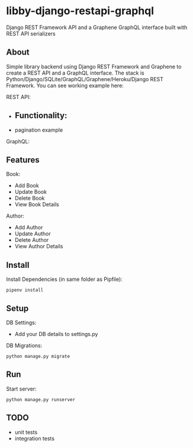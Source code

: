# libby-django-restapi-graphql
Django REST Framework API and a Graphene GraphQL interface built with REST API serializers

## About
Simple library backend using Django REST Framework and Graphene to create a REST API and a GraphQL interface. The stack is Python/Django/SQLite/GraphQL/Graphene/Heroku/Django REST Framework. You can see working example here:

REST API:
  - Functionality:
    - 
  - pagination example

GraphQL:

## Features
Book:
  - Add Book
  - Update Book
  - Delete Book
  - View Book Details
  
Author:
  - Add Author
  - Update Author
  - Delete Author
  - View Author Details

## Install
Install Dependencies (in same folder as Pipfile):

    pipenv install 
    
## Setup
DB Settings:
- Add your DB details to settings.py

DB Migrations:

    python manage.py migrate
    
## Run
Start server:

    python manage.py runserver

## TODO
- unit tests
- integration tests
